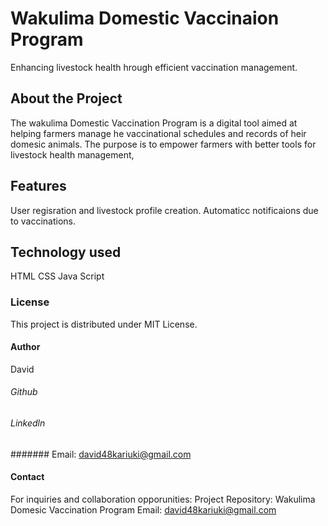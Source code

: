 # Wakulima Domestic Vaccinaion Program

Enhancing livestock health hrough efficient vaccination management.

## About the Project

The wakulima Domestic Vaccination Program is a digital tool aimed at helping farmers manage he vaccinational schedules and records of heir domesic animals.
The purpose is to empower farmers with better tools for livestock health management,

## Features

User regisration and livestock profile creation.
Automaticc notificaions due to vaccinations.

## Technology used

HTML
CSS
Java Script

### License

This project is distributed under MIT License.

#### Author

David

###### Github

###### Linkedln

####### Email: david48kariuki@gmail.com

#### Contact

For inquiries and collaboration opporunities:
Project Repository: Wakulima Domesic Vaccination Program
Email: david48kariuki@gmail.com
